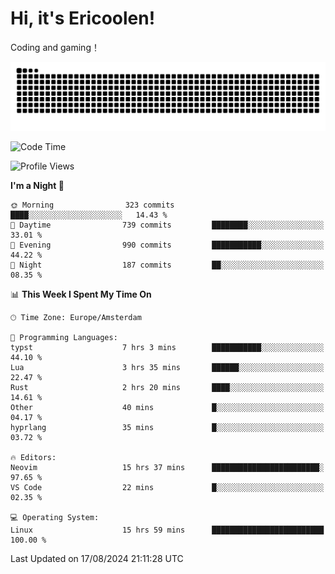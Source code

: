 # Hi, it's Ericoolen!
Coding and gaming！

<picture>
  <source media="(prefers-color-scheme: dark)" srcset="https://raw.githubusercontent.com/Eric-Song-Nop/Eric-Song-Nop/output/github-contribution-grid-snake-dark.svg">
  <source media="(prefers-color-scheme: light)" srcset="https://raw.githubusercontent.com/Eric-Song-Nop/Eric-Song-Nop/output/github-contribution-grid-snake.svg">
  <img alt="github contribution grid snake animation" src="https://raw.githubusercontent.com/Eric-Song-Nop/Eric-Song-Nop/output/github-contribution-grid-snake.svg">
</picture>

<!--START_SECTION:waka-->
![Code Time](http://img.shields.io/badge/Code%20Time-1%2C448%20hrs%2054%20mins-blue)

![Profile Views](http://img.shields.io/badge/Profile%20Views-0-blue)

**I'm a Night 🦉** 

```text
🌞 Morning                323 commits         ████░░░░░░░░░░░░░░░░░░░░░   14.43 % 
🌆 Daytime                739 commits         ████████░░░░░░░░░░░░░░░░░   33.01 % 
🌃 Evening                990 commits         ███████████░░░░░░░░░░░░░░   44.22 % 
🌙 Night                  187 commits         ██░░░░░░░░░░░░░░░░░░░░░░░   08.35 % 
```


📊 **This Week I Spent My Time On** 

```text
🕑︎ Time Zone: Europe/Amsterdam

💬 Programming Languages: 
typst                    7 hrs 3 mins        ███████████░░░░░░░░░░░░░░   44.10 % 
Lua                      3 hrs 35 mins       ██████░░░░░░░░░░░░░░░░░░░   22.47 % 
Rust                     2 hrs 20 mins       ████░░░░░░░░░░░░░░░░░░░░░   14.61 % 
Other                    40 mins             █░░░░░░░░░░░░░░░░░░░░░░░░   04.17 % 
hyprlang                 35 mins             █░░░░░░░░░░░░░░░░░░░░░░░░   03.72 % 

🔥 Editors: 
Neovim                   15 hrs 37 mins      ████████████████████████░   97.65 % 
VS Code                  22 mins             █░░░░░░░░░░░░░░░░░░░░░░░░   02.35 % 

💻 Operating System: 
Linux                    15 hrs 59 mins      █████████████████████████   100.00 % 
```


 Last Updated on 17/08/2024 21:11:28 UTC
<!--END_SECTION:waka-->
